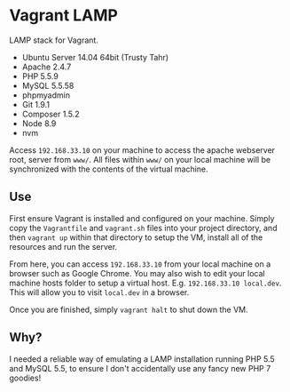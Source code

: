 # Vagrant LAMP
LAMP stack for Vagrant.

* Ubuntu Server 14.04 64bit (Trusty Tahr)
* Apache 2.4.7
* PHP 5.5.9
* MySQL 5.5.58
* phpmyadmin
* Git 1.9.1
* Composer 1.5.2
* Node 8.9
* nvm

Access `192.168.33.10` on your machine to access the apache webserver root, server from `www/`. All files within `www/` on your local machine will be synchronized with the contents of the virtual machine.

## Use

First ensure Vagrant is installed and configured on your machine. Simply copy the `Vagrantfile` and `vagrant.sh` files into your project directory, and then `vagrant up` within that directory to setup the VM, install all of the resources and run the server.

From here, you can access `192.168.33.10` from your local machine on a browser such as Google Chrome. You may also wish to edit your local machine hosts folder to setup a virtual host. E.g. `192.168.33.10 local.dev`. This will allow you to visit `local.dev` in a browser.

Once you are finished, simply `vagrant halt` to shut down the VM.

## Why?

I needed a reliable way of emulating a LAMP installation running PHP 5.5 and MySQL 5.5, to ensure I don't accidentally use any fancy new PHP 7 goodies!
